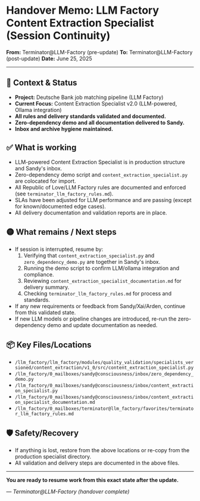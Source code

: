# Handover Memo: LLM Factory Content Extraction Specialist (Session Continuity)

**From:** Terminator@LLM-Factory (pre-update)
**To:** Terminator@LLM-Factory (post-update)
**Date:** June 25, 2025

---

## 📝 Context & Status
- **Project:** Deutsche Bank job matching pipeline (LLM Factory)
- **Current Focus:** Content Extraction Specialist v2.0 (LLM-powered, Ollama integration)
- **All rules and delivery standards validated and documented.**
- **Zero-dependency demo and all documentation delivered to Sandy.**
- **Inbox and archive hygiene maintained.**

## ✅ What is working
- LLM-powered Content Extraction Specialist is in production structure and Sandy's inbox.
- Zero-dependency demo script and `content_extraction_specialist.py` are colocated for import.
- All Republic of Love/LLM Factory rules are documented and enforced (see `terminator_llm_factory_rules.md`).
- SLAs have been adjusted for LLM performance and are passing (except for known/documented edge cases).
- All delivery documentation and validation reports are in place.

## 🟡 What remains / Next steps
- If session is interrupted, resume by:
  1. Verifying that `content_extraction_specialist.py` and `zero_dependency_demo.py` are together in Sandy's inbox.
  2. Running the demo script to confirm LLM/ollama integration and compliance.
  3. Reviewing `content_extraction_specialist_documentation.md` for delivery summary.
  4. Checking `terminator_llm_factory_rules.md` for process and standards.
- If any new requirements or feedback from Sandy/Xai/Arden, continue from this validated state.
- If new LLM models or pipeline changes are introduced, re-run the zero-dependency demo and update documentation as needed.

## 📦 Key Files/Locations
- `/llm_factory/llm_factory/modules/quality_validation/specialists_versioned/content_extraction/v1_0/src/content_extraction_specialist.py`
- `/llm_factory/0_mailboxes/sandy@consciousness/inbox/zero_dependency_demo.py`
- `/llm_factory/0_mailboxes/sandy@consciousness/inbox/content_extraction_specialist.py`
- `/llm_factory/0_mailboxes/sandy@consciousness/inbox/content_extraction_specialist_documentation.md`
- `/llm_factory/0_mailboxes/terminator@llm_factory/favorites/terminator_llm_factory_rules.md`

## 🛡️ Safety/Recovery
- If anything is lost, restore from the above locations or re-copy from the production specialist directory.
- All validation and delivery steps are documented in the above files.

---

**You are ready to resume work from this exact state after the update.**

*— Terminator@LLM-Factory (handover complete)*

